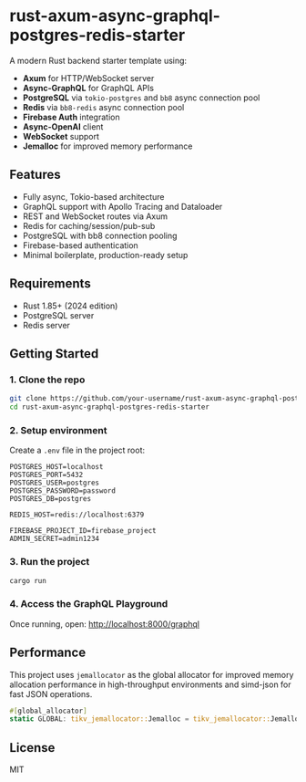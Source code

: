 # rust-axum-async-graphql-postgres-redis-starter

A modern Rust backend starter template using:

- **Axum** for HTTP/WebSocket server
- **Async-GraphQL** for GraphQL APIs
- **PostgreSQL** via `tokio-postgres` and `bb8` async connection pool
- **Redis** via `bb8-redis` async connection pool
- **Firebase Auth** integration
- **Async-OpenAI** client
- **WebSocket** support
- **Jemalloc** for improved memory performance

## Features

- Fully async, Tokio-based architecture
- GraphQL support with Apollo Tracing and Dataloader
- REST and WebSocket routes via Axum
- Redis for caching/session/pub-sub
- PostgreSQL with bb8 connection pooling
- Firebase-based authentication
- Minimal boilerplate, production-ready setup

## Requirements

- Rust 1.85+ (2024 edition)
- PostgreSQL server
- Redis server

## Getting Started

### 1. Clone the repo

```bash
git clone https://github.com/your-username/rust-axum-async-graphql-postgres-redis-starter.git
cd rust-axum-async-graphql-postgres-redis-starter
```

### 2. Setup environment

Create a `.env` file in the project root:

```
POSTGRES_HOST=localhost
POSTGRES_PORT=5432
POSTGRES_USER=postgres
POSTGRES_PASSWORD=password
POSTGRES_DB=postgres

REDIS_HOST=redis://localhost:6379

FIREBASE_PROJECT_ID=firebase_project
ADMIN_SECRET=admin1234
```

### 3. Run the project

```bash
cargo run
```

### 4. Access the GraphQL Playground

Once running, open: [http://localhost:8000/graphql](http://localhost:8000/v1/graphql)

## Performance

This project uses `jemallocator` as the global allocator for improved memory allocation performance in high-throughput environments and simd-json for fast JSON operations.

```rust
#[global_allocator]
static GLOBAL: tikv_jemallocator::Jemalloc = tikv_jemallocator::Jemalloc;
```

## License

MIT
